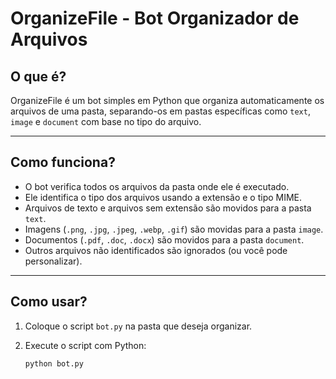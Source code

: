 # OrganizeFile - Bot Organizador de Arquivos

## O que é?

OrganizeFile é um bot simples em Python que organiza automaticamente os arquivos de uma pasta, separando-os em pastas específicas como `text`, `image` e `document` com base no tipo do arquivo.

---

## Como funciona?

- O bot verifica todos os arquivos da pasta onde ele é executado.
- Ele identifica o tipo dos arquivos usando a extensão e o tipo MIME.
- Arquivos de texto e arquivos sem extensão são movidos para a pasta `text`.
- Imagens (`.png`, `.jpg`, `.jpeg`, `.webp`, `.gif`) são movidas para a pasta `image`.
- Documentos (`.pdf`, `.doc`, `.docx`) são movidos para a pasta `document`.
- Outros arquivos não identificados são ignorados (ou você pode personalizar).

---

## Como usar?

1. Coloque o script `bot.py` na pasta que deseja organizar.
2. Execute o script com Python:

   ```bash
   python bot.py
